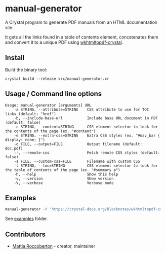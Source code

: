 # manual-generator

A Crystal program to generate PDF manuals from an HTML documentation site.

It gets all the links found in a table of contents element, concatenates them and convert it to a unique PDF using [wkhtmltopdf-crystal](https://github.com/blocknotes/wkhtmltopdf-crystal).

## Install

Build the binary tool:

`crystal build --release src/manual-generator.cr`

## Usage / Command line options

```
Usage: manual-generator [arguments] URL
    -a STRING, --attribute=STRING    CSS attribute to use for TOC links (default: "href")
    -b, --include-base-url           Include base URL document in PDF (default: false)
    -c STRING, --content=STRING      CSS element selector to look for the contents of the page (ex. "#content")
    -e STRING, --extra-css=STRING    Extra CSS styles (ex. "#nav_bar { display: none; }")
    -o FILE, --output=FILE           Output filename (default: doc.pdf)
    -r, --remote-css                 Fetch remote CSS styles (default: false)
    -s FILE, --custom-css=FILE       Filename with custom CSS
    -t STRING, --toc=STRING          CSS element selector to look for the table of contents of the page (ex. "#summary a")
    -h, --help                       Show this help
    -v, --version                    Show version
    -V, --verbose                    Verbose mode
```

## Examples

```sh
manual-generator -V "https://crystal-docs.org/blocknotes/wkhtmltopdf-crystal/" -c "#main-content" -t "#types-list a" -o test.pdf
```

See [examples](https://github.com/blocknotes/manual-generator/tree/master/examples) folder.

## Contributors

- [Mattia Roccoberton](http://blocknot.es) - creator, maintainer
